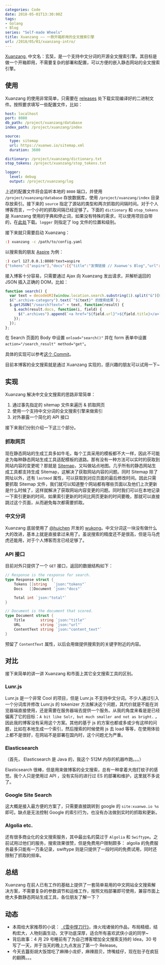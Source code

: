 ```yaml
---
categories: Code
date: 2018-05-01T13:30:00Z
tags:
- Golang
- Blog
series: "Self-made Wheels"
title: Xuanzang —— 一款开箱即用的全文搜索引擎
url: /2018/05/01/xuanzang-intro/
---
```


[Xuanzang](https://github.com/Xuanwo/xuanzang), 中文名：玄奘，是一个支持中文分词的开源全文搜索引擎。其目标是做一个开箱即用，不需要复杂的部署和配置，可以方便的嵌入静态网站的全文搜索引擎。

<!--more-->

## 使用

Xuanzang 的使用非常简单，只需要在 [releases](https://github.com/Xuanwo/xuanzang/releases) 处下载实现编译好的二进制文件。按照要求填写一些配置文件，比如：

```yaml
host: localhost
port: 8080
db_path: /project/xuanzang/database
index_path: /project/xuanzang/index

source:
  type: sitemap
  url: https://xuanwo.io/sitemap.xml
  duration: 3600

dictionary: /project/xuanzang/dictionary.txt
stop_tokens: /project/xuanzang/stop_tokens.txt

logger:
  level: debug
  output: /project/xuanzang/log
```

上述的配置文件将会监听本地的 `8080` 端口，并使用 `/project/xuanzang/database` 存放数据库，使用 `/project/xuanzang/index` 目录存放索引。接下来的 `source` 指定了源站的类型和两次抓取的间隔时间。对于个人博客而言，一个小时的抓取间隔已经足够了。下面的 `dictionary` 和 `stop_tokens` 是 Xuanzang 使用的字典和停止词，如果没有特殊的需求，可以使用项目自带的，在[此处](https://github.com/Xuanwo/xuanzang/tree/master/data)下载。`logger` 则指定了 log 文件的位置和级别。

接下来就只需要启动 Xuanzang：

```bash
:) xuanzang -c /path/to/config.yaml
```

以搜索我的朋友 [Aspire](https://pjw.io/) 为例：

```bash
:) curl 127.0.0.1:8080?text=aspire
{"tokens":["aspire"],"docs":[{"title":"友情链接 // Xuanwo's Blog","url":"https://xuanwo.io/blogroll/","content_text":""}],"total":1}
```

接入博客十分容易，只需要通过 Ajax 向 Xuanzang 发出请求，并解析返回的 JSON 插入正确的 DOM，比如：

```js
function search() {
  var text = decodeURI(window.location.search.substring(1).split("&")[0].split("=")[1]);
  $(".archive-category").text(`"${text}" 的搜索结果`);
  $.getJSON("/search?text=" + text, function(result) {
    $.each(result.docs, function(i, field) {
      $(".archives").append(`<a href="${field.url}">${field.title}</a>`);
    });
  });
};
```

在 Search 页面的 Body 中设置 `onload="search()"` 并在 form 表单中设置 `action="/search_result" method="get"`。

具体的实现可以参考[这个 Commit](https://github.com/Xuanwo/xuanwo.github.io/commit/3a7049df0a8fb9d685704283cfc0f6fdc264035d)。

目前本博客的全文搜索就是通过 Xuanzang 实现的，感兴趣的朋友可以试用一下~

## 实现

Xuanzang 解决中文全文搜索的思路非常简单：

1. 通过事先指定的 sitemap 文件来遍历 & 抓取网页
2. 使用一个支持中文分词的全文搜索引擎来做索引
3. 对外暴露一个简化的 API 接口

接下来我们分别介绍一下这三个部分。

### 抓取网页

现在静态网站的生成工具多如牛毛，每个工具采用的模板都不大一样，因此不可能走为每种静态网站生成工具适配模板的道路。那有没有一种方法可以实时的获取到网站内容的变更呢？那就是 [Sitemap](https://www.sitemaps.org/protocol.html)，又叫做站点地图。几乎所有的静态网站生成工具都支持生成 Sitemap，这解决了获取网站内容的问题。同时 Sitemap 除了网址以外，还有 `lastmod` 属性，可以获取到对应页面的最后修改时间。因此只需要抓取 Sitemap 文件，我们就可以知道整个网站都有哪些页面以及他们上次更新是什么时候了，这样就解决了获取网站内容变更的问题。同时我们可以在本地记录一下索引更新的时间，如果索引更新的时间比网页更新的时间要晚，那就可以直接跳过这个页面，从而避免每次都需要抓取。

### 中文分词

Xuanzang 底层使用了 [@huichen](https://github.com/huichen) 开发的 [wukong](https://github.com/huichen/wukong)。中文分词这一块没有做什么大的改进，基本上就是直接拿过来用了。虽说搜索的精度还不是很高，但是马马虎虎还能用，对于个人博客而言已经足够了。

### API 接口

目前对外只提供了一个 `GET` 接口，返回的数据结构如下：

```go
// Response is the response for search.
type Response struct {
	Tokens []string   `json:"tokens"`
	Docs   []Document `json:"docs"`

	Total int `json:"total"`
}

// Document is the document that scored.
type Document struct {
	Title       string `json:"title"`
	URL         string `json:"url"`
	ContentText string `json:"content_text"`
}
```

预留了 `ContentText` 属性，以后会用做提供搜索到的关键字附近的内容。

## 对比

接下来简单的讲一讲 Xuanzang 和市面上其它全文搜索工具的区别。

### Lunr.js

Lunr.js 是一个非常 Cool 的项目，但是 Lunr.js 不支持中文分词。不少人通过引入一个分词库并修改 Lunr.js 的 tokenizer 方法解决这个问题，其代价就是不能在浏览器端直接使用，还是需要在服务器端去提供一个服务。从我的角度来看是是已经偏离了它的目标：`A bit like Solr, but much smaller and not as bright.` ，因此我的博客没有采用这个方案。其他的基于 js 的方案也都或多或少有这样的问题，比如在本地生成一个索引，然后搜索的时候使用 js 去 load 等等，在使用体验上都不是很好，在网站不是部署在国内时，这个问题尤为严重。

### Elasticsearch

（首先， Elasticsearch 是 Java 的，我这个 512M 内存的机器咋跑。。。）

Elasticsearch 很棒，但是用来做博客的全文搜索，总有一种拿着大炮打蚊子的感觉。我个人只是使用过 API ，没有实际的进行过 ES 的部署和维护，这里就不多说了。

### Google Site Search

这大概是接入最方便的方案了，只需要直接跳转到 google 的 `site:xuanwo.io %s` 即可。缺点是无法控制 Google 的索引行为，也没有办法做到实时的抓取和更新。

### Algolia etc.

还有很多商业化的全文搜索服务，其中最出名的莫过于 `Algolia` 和 `Swiftype`。之前试用过他们的服务，搜索效果很赞，但是免费用户限制颇多： algolia 的免费服务最多只能有一万条记录，swiftype 则是只提供了一段时间的免费试用，同时还限制了抓取的频率。

## 总结

Xuanzang 在前人已有工作的基础上提供了一套简单易用的中文网站全文搜索解决方案，不需要复杂的参数调节和运维工作，按照文档部署即可使用，兼容市面上绝大多数静态网站生成工具，各位朋友了解一下？

## 动态

- 本周给大家推荐的小说： [《雪中悍刀行》](http://book.zongheng.com/showchapter/189169.html)，烽火戏诸侯的作品，布局精细，结构宏大，人物刻画生动，文字功底深厚，适合所有喜欢武侠小说的同学~
- 背后故事：4 月 29 号睡前有了为自己博客增加全文搜索支持的 Idea，30 号写了一天，并于当天的晚上九点发出了第一个 Release。
- 今天去簋街胡大饭馆吃了麻辣小龙虾，麻辣扇贝，馋嘴蛙仔，现在肚子在疯狂的翻腾。。。
